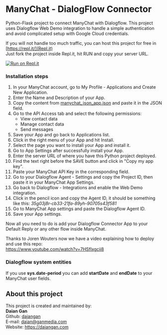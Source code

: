 # ManyChat - DialogFlow Connector
Python-Flask project to connect ManyChat with Dialogflow.
This project uses Dialogflow Web Demo integration to handle a simple 
authentication and avoid complicated setup with Google Cloud credentials.

If you will not handle too much traffic, you can host this project for free in [https://repl.it/](Repl.it)
<br>
Just fork the project inside Repl.it, hit RUN and copy your server URL.

[![Run on Repl.it](https://repl.it/badge/github/daiangan/manychat-dialogflow-connector)](https://repl.it/github/daiangan/manychat-dialogflow-connector)


### Installation steps
1. In your ManyChat account, go to My Profile - Applications and Create New Application.
2. Enter the Name and Description of your App.
3. Copy the content from [manychat_json_app.json](manychat_json_app.json) 
and paste it in the JSON field.
4. Go to the API Access tab and select the following permissions:
    * View contact data
    * Manage contact data
    * Send messages
5. Save your App and go back to Applications list.
6. Click in the right menu of your App and hit Install.
7. Select the page you want to install your App and install it.
8. Go to App Settings after successfully install your App.
9. Enter the server URL of where you have this Python project deployed.
10. Find the text right before the SAVE button and click in "Copy my app key".
11. Paste your ManyChat API Key in the corresponding field.
12. Go to your Dialogflow Agent - Settings and copy the Project ID,
then paste it in your ManyChat App Settings.
13. Go back to Dialogflow - Integrations and enable the Web Demo integration.
14. Click in the pencil icon and copy the Agent ID,
it should be something like this: _35g03j8r-cb33-21fa-89yh-90705s43f581_
15. Go to ManyChat App settings and paste the Dialogflow Agent ID.
16. Save your App settings.

Now all you need to do is add your Dialogflow Connector App to your 
Default Reply or any other flow inside ManyChat.  

Thanks to Joren Wouters now we have a video explaining how to deploy and use this repo:  
https://www.youtube.com/watch?v=7HSfIxgcii8

### Dialogflow system entities  
If you use __sys.date-period__ you can add __startDate__ and __endDate__ to your ManyChat user fields.  




## About this project

This project is created and maintained by:
<br>
__Daian Gan__<br>
Github: [daiangan](https://github.com/daiangan)<br/>
E-mail: daian@ganmedia.com<br/>
Website: https://daiangan.com<br/>
